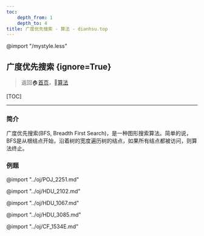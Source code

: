 ```yaml
---
toc:
    depth_from: 1
    depth_to: 4
title: 广度优先搜索 - 算法 - dianhsu.top
---
```

@import "/mystyle.less"

## 广度优先搜索 {ignore=True}
> 返回:house:[首页](../../index.html)，:rocket:[算法](../index.html)

[TOC]

---

### 简介

广度优先搜索(BFS, Breadth First Search)，是一种图形搜索算法。简单的说，BFS是从根结点开始，沿着树的宽度遍历树的结点，如果所有结点都被访问，则算法终止。

### 例题

@import "../oj/POJ_2251.md"

@import "../oj/HDU_2102.md"

@import "../oj/HDU_1067.md"

@import "../oj/HDU_3085.md"

@import "../oj/CF_1534E.md"